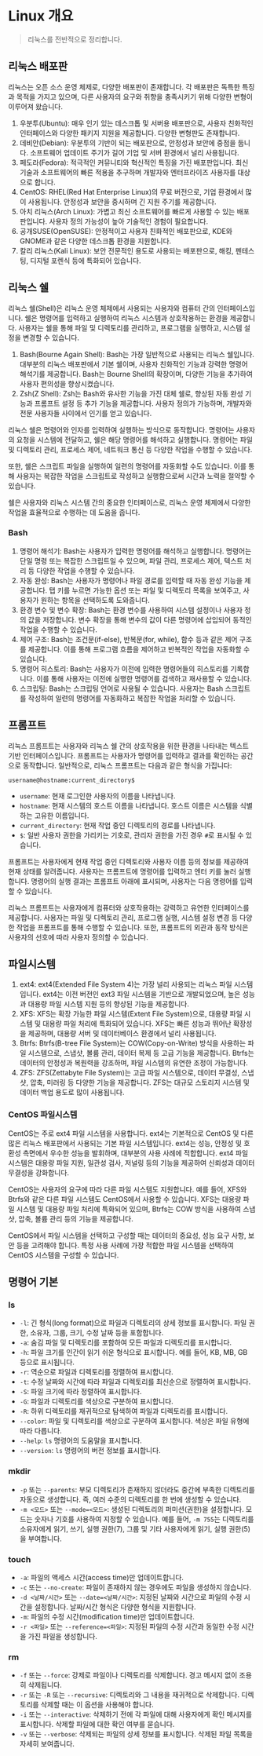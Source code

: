 # Linux 개요

> 리눅스를 전반적으로 정리합니다.

## 리눅스 배포판


리눅스는 오픈 소스 운영 체제로, 다양한 배포판이 존재합니다. 각 배포판은 독특한 특징과 목적을 가지고 있으며, 다른 사용자의 요구와 취향을 충족시키기 위해 다양한 변형이 이루어져 왔습니다. 

1. 우분투(Ubuntu): 매우 인기 있는 데스크톱 및 서버용 배포판으로, 사용자 친화적인 인터페이스와 다양한 패키지 지원을 제공합니다. 다양한 변형판도 존재합니다.
2. 데비안(Debian): 우분투의 기반이 되는 배포판으로, 안정성과 보안에 중점을 둡니다. 소프트웨어 업데이트 주기가 길어 기업 및 서버 환경에서 널리 사용됩니다.
3. 페도라(Fedora): 적극적인 커뮤니티와 혁신적인 특징을 가진 배포판입니다. 최신 기술과 소프트웨어의 빠른 적용을 추구하며 개발자와 엔터프라이즈 사용자를 대상으로 합니다.
4. CentOS: RHEL(Red Hat Enterprise Linux)의 무료 버전으로, 기업 환경에서 많이 사용됩니다. 안정성과 보안을 중시하며 긴 지원 주기를 제공합니다.
5. 아치 리눅스(Arch Linux): 가볍고 최신 소프트웨어를 빠르게 사용할 수 있는 배포판입니다. 사용자 정의 가능성이 높아 기술적인 경험이 필요합니다.
6. 공개SUSE(OpenSUSE): 안정적이고 사용자 친화적인 배포판으로, KDE와 GNOME과 같은 다양한 데스크톱 환경을 지원합니다.
7. 칼리 리눅스(Kali Linux): 보안 전문적인 용도로 사용되는 배포판으로, 해킹, 펜테스팅, 디지털 포렌식 등에 특화되어 있습니다.



## 리눅스 쉘

리눅스 쉘(Shell)은 리눅스 운영 체제에서 사용되는 사용자와 컴퓨터 간의 인터페이스입니다. 쉘은 명령어를 입력하고 실행하여 리눅스 시스템과 상호작용하는 환경을 제공합니다. 사용자는 쉘을 통해 파일 및 디렉토리를 관리하고, 프로그램을 실행하고, 시스템 설정을 변경할 수 있습니다.

1. Bash(Bourne Again Shell): Bash는 가장 일반적으로 사용되는 리눅스 쉘입니다. 대부분의 리눅스 배포판에서 기본 쉘이며, 사용자 친화적인 기능과 강력한 명령어 해석기를 제공합니다. Bash는 Bourne Shell의 확장이며, 다양한 기능을 추가하여 사용자 편의성을 향상시켰습니다.
2. Zsh(Z Shell): Zsh는 Bash와 유사한 기능을 가진 대체 쉘로, 향상된 자동 완성 기능과 프롬프트 설정 등 추가 기능을 제공합니다. 사용자 정의가 가능하며, 개발자와 전문 사용자들 사이에서 인기를 얻고 있습니다.

리눅스 쉘은 명령어와 인자를 입력하여 실행하는 방식으로 동작합니다. 명령어는 사용자의 요청을 시스템에 전달하고, 쉘은 해당 명령어를 해석하고 실행합니다. 명령어는 파일 및 디렉토리 관리, 프로세스 제어, 네트워크 통신 등 다양한 작업을 수행할 수 있습니다.

또한, 쉘은 스크립트 파일을 실행하여 일련의 명령어를 자동화할 수도 있습니다. 이를 통해 사용자는 복잡한 작업을 스크립트로 작성하고 실행함으로써 시간과 노력을 절약할 수 있습니다.

쉘은 사용자와 리눅스 시스템 간의 중요한 인터페이스로, 리눅스 운영 체제에서 다양한 작업을 효율적으로 수행하는 데 도움을 줍니다.



### Bash

1. 명령어 해석기: Bash는 사용자가 입력한 명령어를 해석하고 실행합니다. 명령어는 단일 명령 또는 복잡한 스크립트일 수 있으며, 파일 관리, 프로세스 제어, 텍스트 처리 등 다양한 작업을 수행할 수 있습니다.
2. 자동 완성: Bash는 사용자가 명령어나 파일 경로를 입력할 때 자동 완성 기능을 제공합니다. 탭 키를 누르면 가능한 옵션 또는 파일 및 디렉토리 목록을 보여주고, 사용자가 원하는 항목을 선택하도록 도와줍니다.
3. 환경 변수 및 변수 확장: Bash는 환경 변수를 사용하여 시스템 설정이나 사용자 정의 값을 저장합니다. 변수 확장을 통해 변수의 값이 다른 명령어에 삽입되어 동적인 작업을 수행할 수 있습니다.
4. 제어 구조: Bash는 조건문(if-else), 반복문(for, while), 함수 등과 같은 제어 구조를 제공합니다. 이를 통해 프로그램 흐름을 제어하고 반복적인 작업을 자동화할 수 있습니다.
5. 명령어 히스토리: Bash는 사용자가 이전에 입력한 명령어들의 히스토리를 기록합니다. 이를 통해 사용자는 이전에 실행한 명령어를 검색하고 재사용할 수 있습니다.
6. 스크립팅: Bash는 스크립팅 언어로 사용될 수 있습니다. 사용자는 Bash 스크립트를 작성하여 일련의 명령어를 자동화하고 복잡한 작업을 처리할 수 있습니다.



## 프롬프트

리눅스 프롬프트는 사용자와 리눅스 쉘 간의 상호작용을 위한 환경을 나타내는 텍스트 기반 인터페이스입니다. 프롬프트는 사용자가 명령어를 입력하고 결과를 확인하는 공간으로 동작합니다. 일반적으로, 리눅스 프롬프트는 다음과 같은 형식을 가집니다:

```
username@hostname:current_directory$
```

- `username`: 현재 로그인한 사용자의 이름을 나타냅니다.
- `hostname`: 현재 시스템의 호스트 이름을 나타냅니다. 호스트 이름은 시스템을 식별하는 고유한 이름입니다.
- `current_directory`: 현재 작업 중인 디렉토리의 경로를 나타냅니다.
- `$`: 일반 사용자 권한을 가리키는 기호로, 관리자 권한을 가진 경우 `#`로 표시될 수 있습니다.

프롬프트는 사용자에게 현재 작업 중인 디렉토리와 사용자 이름 등의 정보를 제공하여 현재 상태를 알려줍니다. 사용자는 프롬프트에 명령어를 입력하고 엔터 키를 눌러 실행합니다. 명령어의 실행 결과는 프롬프트 아래에 표시되며, 사용자는 다음 명령어를 입력할 수 있습니다.

리눅스 프롬프트는 사용자에게 컴퓨터와 상호작용하는 강력하고 유연한 인터페이스를 제공합니다. 사용자는 파일 및 디렉토리 관리, 프로그램 실행, 시스템 설정 변경 등 다양한 작업을 프롬프트를 통해 수행할 수 있습니다. 또한, 프롬프트의 외관과 동작 방식은 사용자의 선호에 따라 사용자 정의할 수 있습니다.



## 파일시스템

1. ext4: ext4(Extended File System 4)는 가장 널리 사용되는 리눅스 파일 시스템입니다. ext4는 이전 버전인 ext3 파일 시스템을 기반으로 개발되었으며, 높은 성능과 대용량 파일 시스템 지원 등의 향상된 기능을 제공합니다.
2. XFS: XFS는 확장 가능한 파일 시스템(Extent File System)으로, 대용량 파일 시스템 및 대용량 파일 처리에 특화되어 있습니다. XFS는 빠른 성능과 뛰어난 확장성을 제공하며, 대용량 서버 및 데이터베이스 환경에서 널리 사용됩니다.
3. Btrfs: Btrfs(B-tree File System)는 COW(Copy-on-Write) 방식을 사용하는 파일 시스템으로, 스냅샷, 볼륨 관리, 데이터 복제 등 고급 기능을 제공합니다. Btrfs는 데이터의 안정성과 복원력을 강조하며, 파일 시스템의 유연한 조정이 가능합니다.
4. ZFS: ZFS(Zettabyte File System)는 고급 파일 시스템으로, 데이터 무결성, 스냅샷, 압축, 미러링 등 다양한 기능을 제공합니다. ZFS는 대규모 스토리지 시스템 및 데이터 백업 용도로 많이 사용됩니다.



### CentOS 파일시스템

CentOS는 주로 ext4 파일 시스템을 사용합니다. ext4는 기본적으로 CentOS 및 다른 많은 리눅스 배포판에서 사용되는 기본 파일 시스템입니다. ext4는 성능, 안정성 및 호환성 측면에서 우수한 성능을 발휘하며, 대부분의 사용 사례에 적합합니다. ext4 파일 시스템은 대용량 파일 지원, 일관성 검사, 저널링 등의 기능을 제공하여 신뢰성과 데이터 무결성을 강화합니다.

CentOS는 사용자의 요구에 따라 다른 파일 시스템도 지원합니다. 예를 들어, XFS와 Btrfs와 같은 다른 파일 시스템도 CentOS에서 사용할 수 있습니다. XFS는 대용량 파일 시스템 및 대용량 파일 처리에 특화되어 있으며, Btrfs는 COW 방식을 사용하여 스냅샷, 압축, 볼륨 관리 등의 기능을 제공합니다.

CentOS에서 파일 시스템을 선택하고 구성할 때는 데이터의 중요성, 성능 요구 사항, 보안 등을 고려해야 합니다. 특정 사용 사례에 가장 적합한 파일 시스템을 선택하여 CentOS 시스템을 구성할 수 있습니다.



## 명령어 기본

### ls

- `-l`: 긴 형식(long format)으로 파일과 디렉토리의 상세 정보를 표시합니다. 파일 권한, 소유자, 그룹, 크기, 수정 날짜 등을 포함합니다.
- `-a`: 숨김 파일 및 디렉토리를 포함하여 모든 파일과 디렉토리를 표시합니다.
- `-h`: 파일 크기를 인간이 읽기 쉬운 형식으로 표시합니다. 예를 들어, KB, MB, GB 등으로 표시됩니다.
- `-r`: 역순으로 파일과 디렉토리를 정렬하여 표시합니다.
- `-t`: 수정 날짜와 시간에 따라 파일과 디렉토리를 최신순으로 정렬하여 표시합니다.
- `-S`: 파일 크기에 따라 정렬하여 표시합니다.
- `-G`: 파일과 디렉토리를 색상으로 구분하여 표시합니다.
- `-R`: 하위 디렉토리를 재귀적으로 탐색하여 파일과 디렉토리를 표시합니다.
- `--color`: 파일 및 디렉토리를 색상으로 구분하여 표시합니다. 색상은 파일 유형에 따라 다릅니다.
- `--help`: `ls` 명령어의 도움말을 표시합니다.
- `--version`: `ls` 명령어의 버전 정보를 표시합니다.



### mkdir

- `-p` 또는 `--parents`: 부모 디렉토리가 존재하지 않더라도 중간에 부족한 디렉토리를 자동으로 생성합니다. 즉, 여러 수준의 디렉토리를 한 번에 생성할 수 있습니다.
- `-m <모드>` 또는 `--mode=<모드>`: 생성된 디렉토리의 퍼미션(권한)을 설정합니다. 모드는 숫자나 기호를 사용하여 지정할 수 있습니다. 예를 들어, `-m 755`는 디렉토리를 소유자에게 읽기, 쓰기, 실행 권한(7), 그룹 및 기타 사용자에게 읽기, 실행 권한(5)을 부여합니다.



### touch

- `-a`: 파일의 액세스 시간(access time)만 업데이트합니다.
- `-c` 또는 `--no-create`: 파일이 존재하지 않는 경우에도 파일을 생성하지 않습니다.
- `-d <날짜/시간>` 또는 `--date=<날짜/시간>`: 지정된 날짜와 시간으로 파일의 수정 시간을 설정합니다. 날짜/시간 형식은 다양한 형식을 지원합니다.
- `-m`: 파일의 수정 시간(modification time)만 업데이트합니다.
- `-r <파일>` 또는 `--reference=<파일>`: 지정된 파일의 수정 시간과 동일한 수정 시간을 가진 파일을 생성합니다.



### rm

- `-f` 또는 `--force`: 강제로 파일이나 디렉토리를 삭제합니다. 경고 메시지 없이 조용히 삭제됩니다.
- `-r` 또는 `-R` 또는 `--recursive`: 디렉토리와 그 내용을 재귀적으로 삭제합니다. 디렉토리를 삭제할 때는 이 옵션을 사용해야 합니다.
- `-i` 또는 `--interactive`: 삭제하기 전에 각 파일에 대해 사용자에게 확인 메시지를 표시합니다. 삭제할 파일에 대한 확인 여부를 묻습니다.
- `-v` 또는 `--verbose`: 삭제되는 파일의 상세 정보를 표시합니다. 삭제된 파일 목록을 자세히 보여줍니다.



